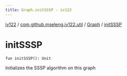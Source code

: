 ```yaml
---
title: Graph.initSSSP - iv122
---
```


[iv122](../../index.md) / [com.github.mseleng.iv122.util](../index.md) / [Graph](index.md) / [initSSSP](.)

# initSSSP

`fun initSSSP(): Unit`

Initializes the SSSP algorithm on this graph

